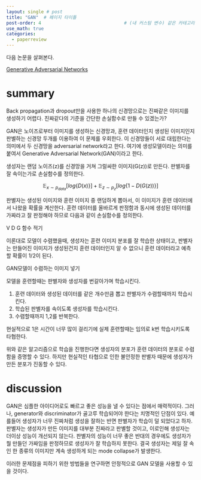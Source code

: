 ```yaml
---
layout: single # post
title: "GAN"  # 페이지 타이틀
post-order: 4                               # (내 커스텀 변수) 같은 카테고리 내 정렬 순서
use_math: true
categories:
  - paperreview
---
```


다음 논문을 살펴본다.

[Generative Adversarial Networks][paperlink]

[paperlink]:https://arxiv.org/abs/1406.2661

# summary
Back propagation과 dropout만을 사용한 하나의 신경망으로는 진짜같은 이미지를 생성하기 어렵다. 
진짜같다의 기준을 간단한 손실함수로 만들 수 있겠는가?

GAN은 노이즈로부터 이미지를 생성하는 신경망과, 훈련 데이터인지 생성된 이미지인지 판별하는 신경망 두개를 이용하여 이 문제를 우회한다.
이 신경망들이 서로 대립한다는 의미에서 두 신경망을 adversarial network라고 한다. 여기에 생성모델이라는 의미를 붙여서 Generative Adversarial Network(GAN)이라고 한다.

생성자는 랜덤 노이즈(z)를 신경망을 거쳐 그럴싸한 이미지(G(z))로 만든다. 판별자를 잘 속이는가로 손실함수를 정의한다.

$$\mathbb{E}_{x \sim p_{data}} [log\{D(x)\}] + \mathbb{E}_{z \sim p_{z}} [log\{1-D(G(z))\}]$$ 

판별자는 생성된 이미지와 훈련 이미지 중 랜덤하게 뽑아서, 이 이미지가 훈련 데이터에서 나왔을 확률을 계산한다. 훈련 데이터를 올바르게 판정함과 동시에 생성된 데이터를 가짜라고 잘 판정해야 하므로 다음과 같이 손실함수를 정의한다.

V D G 함수 적기

이론대로 모델이 수렴했을때, 생성자는 훈련 이미지 분포를 잘 학습한 상태이고, 판별자는 만들어진 이미지가 생성된건지 훈련 데이터인지 알 수 없으니 훈련 데이터라고 예측할 확률이 1/2이 된다.

GAN모델이 수렴하는 이미지 넣기

모델을 훈련할때는 판별자와 생성자를 번갈아가며 학습시킨다.

1. 훈련 데이터와 생성된 데이터를 같은 개수만큼 뽑고 판별자가 수렴할때까지 학습시킨다.
2. 학습된 판별자를 속이도록 생성자를 학습시킨다.
3. 수렴할때까지 1,2를 반복한다.

현실적으로 1은 시간이 너무 많이 걸리기에 실제 훈련할때는 임의로 k번 학습시키도록 타협한다.

위와 같은 알고리즘으로 학습을 진행한다면 생성자의 분포가 훈련 데이터의 분포로 수렴함을 증명할 수 있다.
하지만 현실적인 타협으로 인한 불안정한 판별자 때문에 생성자가 만든 분포가 진동할 수 있다. 



# discussion
GAN은 심플한 아이디어로도 빠르고 좋은 성능을 낼 수 있다는 점에서 매력적이다. 
그러나, generator와 discriminator가 골고루 학습되어야 한다는 치명적인 단점이 있다.
예를들어 생성자가 너무 진짜처럼 생성을 잘하는 반면 판별자가 학습이 덜 되었다고 하자. 판별자는 생성자가 만든 이미지를 대부분 진짜라고 판별할 것이고, 이로인해 생성자는 더이상 성능이 개선되지 않는다.
판별자의 성능이 너무 좋은 반대의 경우에도 생성자가 뭘 만들던 가짜임을 판정하므로 생성자가 잘 학습하지 못한다. 결국 생성자는 제일 잘 속인 한 종류의 이미지만 계속 생성하게 되는 mode collapse가 발생한다.

이러한 문제점을 피하기 위한 방법들을 연구하면 안정적으로 GAN 모델을 사용할 수 있을 것이다.



